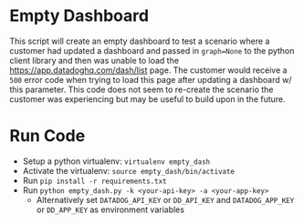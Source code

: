 # Empty Dashboard
This script will create an empty dashboard to test a scenario where a customer
had updated a dashboard and passed in `graph=None` to the python client library
and then was unable to load the https://app.datadoghq.com/dash/list page. The
customer would receive a `500` error code when trying to load this page after
updating a dashboard w/ this parameter. This code does not seem to re-create the
scenario the customer was experiencing but may be useful to build upon in the
future.

# Run Code
- Setup a python virtualenv: `virtualenv empty_dash`
- Activate the virtualenv: `source empty_dash/bin/activate`
- Run `pip install -r requirements.txt`
- Run `python empty_dash.py -k <your-api-key> -a <your-app-key>`
  - Alternatively set `DATADOG_API_KEY` or `DD_API_KEY` and `DATADOG_APP_KEY` or
    `DD_APP_KEY` as environment variables
